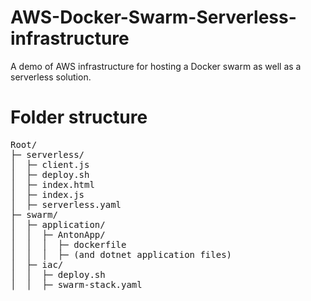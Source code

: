 # AWS-Docker-Swarm-Serverless-infrastructure
A demo of AWS infrastructure for hosting a Docker swarm as well as a serverless solution.

# Folder structure

<pre>
Root/
├─ serverless/
│  ├─ client.js
│  ├─ deploy.sh
│  ├─ index.html
│  ├─ index.js
│  ├─ serverless.yaml
├─ swarm/
│  ├─ application/
│  │  ├─ AntonApp/
│  │  │  ├─ dockerfile
│  │  │  ├─ (and dotnet application files)
│  ├─ iac/
│  │  ├─ deploy.sh
│  │  ├─ swarm-stack.yaml
<pre>

